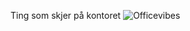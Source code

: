 Ting som skjer på kontoret
![Officevibes](https://github.com/user-attachments/assets/8c0b4127-388d-4355-a1bf-2c365579d6ed)
